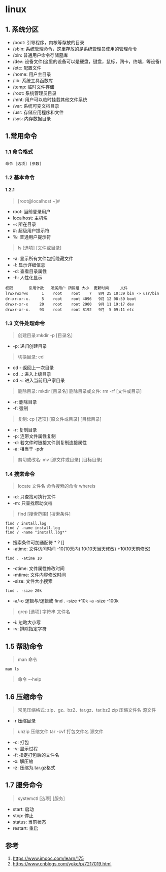 # linux
## 1. 系统分区
* /boot: 引导程序，内核等存放的目录
* /sbin: 系统管理命令，这里存放的是系统管理员使用的管理命令
* /bin: 普通用户命令存储墓库
* /dev: 设备文件(这里的设备可以是硬盘，键盘，鼠标，网卡，终端，等设备)
* /etc: 配置文件
* /home: 用户主目录
* /lib: 系统工具函数库
* /temp: 临时文件存储
* /root: 系统管理员目录
* /mnt: 用户可以临时挂载其他文件系统
* /var: 系统可变文档目录
* /usr: 存储应用程序和文件
* /sys: 内存数据目录
## 1.常用命令
### 1.1 命令格式
```
命令 [选项] [参数]
```
### 1.2 基本命令
#### 1.2.1
>  [root@localhost ~]#
* root: 当前登录用户
* localhost: 主机名
* ~: 所在目录
* #: 超级用户提示符
* %: 普通用户提示符
> ls [选项] [文件或目录]
* -a: 显示所有文件包括隐藏文件
* -l: 显示详细信息
* -d: 查看目录属性
* -h: 人性化显示
```
权限       引用计数   所属用户 所属组 大小  更新时间     文件
lrwxrwxrwx      1    root    root    7   8月 25 10:39 bin -> usr/bin
dr-xr-xr-x.     5    root    root 4096   9月 12 08:59 boot
drwxr-xr-x     20    root    root 2900   9月 11 19:17 dev
drwxr-xr-x.    93    root    root 8192   9月  5 09:11 etc
```
### 1.3 文件处理命令
> 创建目录:mkdir -p [目录名]
* -p: 递归创建目录
> 切换目录: cd
* cd -:返回上一次目录
* cd ..: 进入上级目录
* cd ~: 进入当前用户家目录
> 删除目录: mkdir [目录名]
> 删除目录或文件: rm -rf [文件或目录]
* -r: 删除目录
* -f: 强制
> 复制: cp [选项] [原文件或目录] [目标目录]
* -r: 复制目录
* -p: 连带文件属性复制
* -d: 若文件时链接文件则复制连接属性
* -a: 相当于 -pdr
> 剪切或改名: mv [源文件或目录] [目标目录]
### 1.4 搜索命令
> locate 文件名
> 命令搜索的命令 whereis
* -d: 只查找可执行文件
* -m: 只查找帮助文档
> find [搜索范围] [搜索条件]
```
find / install.log
find / -name install.log
find / -name "install.log*"
```
* 搜索条件可加通配符 * ? []
* -atime: 文件访问时间 -10(10天内) 10(10天当天修改) +10(10天前修改)
```
find . -atime 10
```
* -ctime: 文件属性修改时间
* -mtime: 文件内容修改时间
* -size: 文件大小搜索
```
find . -size 20k
```
* -a/-o 逻辑与/逻辑或
find . -size +10k -a -size -100k
> grep [选项] 字符串 文件名
* -i: 忽略大小写
* -v: 排除指定字符
## 1.5 帮助命令
> man 命令
```
man ls
```
> 命令 --help
## 1.6 压缩命令
> 常见压缩格式: zip、gz、bz2、tar.gz、tar.bz2
> zip 压缩文件名 源文件
* -r 压缩目录
> unzip 压缩文件
> tar -cvf 打包文件名 源文件
* -c: 打包
* -v: 显示过程
* -f: 指定打包后的文件名
* -x: 解压缩
* -z: 压缩为.tar.gz格式
## 1.7 服务命令
> systemctl [选项] [服务]
* start: 启动
* stop: 停止
* status: 当前状态
* restart: 重启
## 参考
1. https://www.imooc.com/learn/175
1. https://www.cnblogs.com/yoke/p/7217019.html

